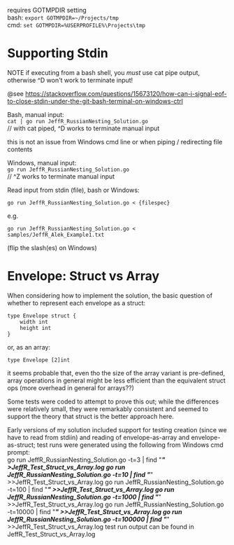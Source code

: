 requires GOTMPDIR setting  
bash: `export GOTMPDIR=~/Projects/tmp`  
cmd: `set GOTMPDIR=%USERPROFILE%\Projects\tmp`  

# Supporting Stdin

NOTE if executing from a bash shell, you *must* use cat pipe output, otherwise ^D won't work to terminate input!

@see https://stackoverflow.com/questions/15673120/how-can-i-signal-eof-to-close-stdin-under-the-git-bash-terminal-on-windows-ctrl

Bash, manual input:  
`cat | go run JeffR_RussianNesting_Solution.go`  
// with cat piped, ^D works to terminate manual input

this is not an issue from Windows cmd line or when piping / redirecting file contents

Windows, manual input:  
`go run JeffR_RussianNesting_Solution.go`  
// ^Z works to terminate manual input

Read input from stdin (file), bash or Windows:

`go run JeffR_RussianNesting_Solution.go < {filespec}`

e.g.

`go run JeffR_RussianNesting_Solution.go < samples/JeffR_Alek_Example1.txt`

(flip the slash(es) on Windows)

# Envelope: Struct vs Array

When considering how to implement the solution, the basic question of whether to represent each envelope as a struct:

    type Envelope struct {
        width int
        height int
    }

or, as an array:

    type Envelope [2]int

it seems probable that, even tho the size of the array variant is pre-defined, array operations in general might be
less efficient than the equivalent struct ops (more overhead in general for arrays??)

Some tests were coded to attempt to prove this out; while the differences were relatively small, they were remarkably consistent
and seemed to support the theory that struct is the better approach here.

Early versions of my solution included support for testing creation (since we have to read from stdiin) 
and reading of envelope-as-array and envelope-as-struct;
test runs were generated using the following from Windows cmd prompt:  
    go run JeffR_RussianNesting_Solution.go -t=3 | find "***" >JeffR_Test_Struct_vs_Array.log
    go run JeffR_RussianNesting_Solution.go -t=10 | find "***" >>JeffR_Test_Struct_vs_Array.log
    go run JeffR_RussianNesting_Solution.go -t=100 | find "***" >>JeffR_Test_Struct_vs_Array.log
    go run JeffR_RussianNesting_Solution.go -t=1000 | find "***" >>JeffR_Test_Struct_vs_Array.log
    go run JeffR_RussianNesting_Solution.go -t=10000 | find "***" >>JeffR_Test_Struct_vs_Array.log
    go run JeffR_RussianNesting_Solution.go -t=100000 | find "***" >>JeffR_Test_Struct_vs_Array.log
test run output can be found in JeffR_Test_Struct_vs_Array.log

